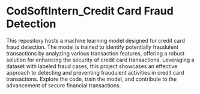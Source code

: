 # CodSoftIntern_Credit Card Fraud Detection

This repository hosts a machine learning model designed for credit card fraud detection. The model is trained to identify potentially fraudulent transactions by analyzing various transaction features, offering a robust solution for enhancing the security of credit card transactions. Leveraging a dataset with labeled fraud cases, this project showcases an effective approach to detecting and preventing fraudulent activities in credit card transactions. Explore the code, train the model, and contribute to the advancement of secure financial transactions.
